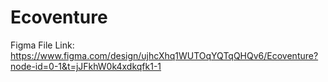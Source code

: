 # Ecoventure

Figma File Link: https://www.figma.com/design/ujhcXhq1WUTOqYQTqQHQv6/Ecoventure?node-id=0-1&t=jJFkhW0k4xdkqfk1-1
